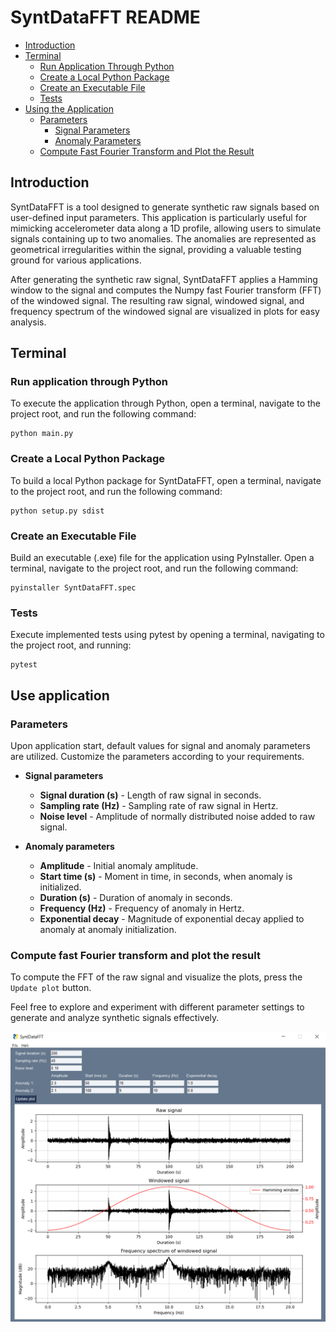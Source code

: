 # SyntDataFFT README

- [Introduction](#introduction)
- [Terminal](#terminal)
  - [Run Application Through Python](#run-application-through-python)
  - [Create a Local Python Package](#create-a-local-python-package)
  - [Create an Executable File](#create-an-executable-file)
  - [Tests](#tests)
- [Using the Application](#using-the-application)
  - [Parameters](#parameters)
    - [Signal Parameters](#signal-parameters)
    - [Anomaly Parameters](#anomaly-parameters)
  - [Compute Fast Fourier Transform and Plot the Result](#compute-fast-fourier-transform-and-plot-the-result)

## Introduction

SyntDataFFT is a tool designed to generate synthetic raw signals based on user-defined input parameters. This application is particularly useful for mimicking accelerometer data along a 1D profile, allowing users to simulate signals containing up to two anomalies. The anomalies are represented as geometrical irregularities within the signal, providing a valuable testing ground for various applications.

After generating the synthetic raw signal, SyntDataFFT applies a Hamming window to the signal and computes the Numpy fast Fourier transform (FFT) of the windowed signal. The resulting raw signal, windowed signal, and frequency spectrum of the windowed signal are visualized in plots for easy analysis.

## Terminal

### Run application through Python
To execute the application through Python, open a terminal, navigate to the project root, and run the following command:
```
python main.py
```

### Create a Local Python Package

To build a local Python package for SyntDataFFT, open a terminal, navigate to the project root, and run the following command:
```
python setup.py sdist
```

### Create an Executable File

Build an executable (.exe) file for the application using PyInstaller. Open a terminal, navigate to the project root, and run the following command:
```
pyinstaller SyntDataFFT.spec
```

### Tests

Execute implemented tests using pytest by opening a terminal, navigating to the project root, and running:
```
pytest
```

## Use application

### Parameters

Upon application start, default values for signal and anomaly parameters are utilized. Customize the parameters according to your requirements.

* __Signal parameters__
    * __Signal duration (s)__ - Length of raw signal in seconds.
    * __Sampling rate (Hz)__ - Sampling rate of raw signal in Hertz.
    * __Noise level__ - Amplitude of normally distributed noise added to raw signal.

* __Anomaly parameters__
    * __Amplitude__ - Initial anomaly amplitude. 
    * __Start time (s)__ - Moment in time, in seconds, when anomaly is initialized.
    * __Duration (s)__ - Duration of anomaly in seconds.
    * __Frequency (Hz)__ - Frequency of anomaly in Hertz.
    * __Exponential decay__ - Magnitude of exponential decay applied to anomaly at anomaly initialization.


### Compute fast Fourier transform and plot the result

To compute the FFT of the raw signal and visualize the plots, press the ```Update plot``` button.

Feel free to explore and experiment with different parameter settings to generate and analyze synthetic signals effectively.

![Alt text](img/syntdatafft.png)

